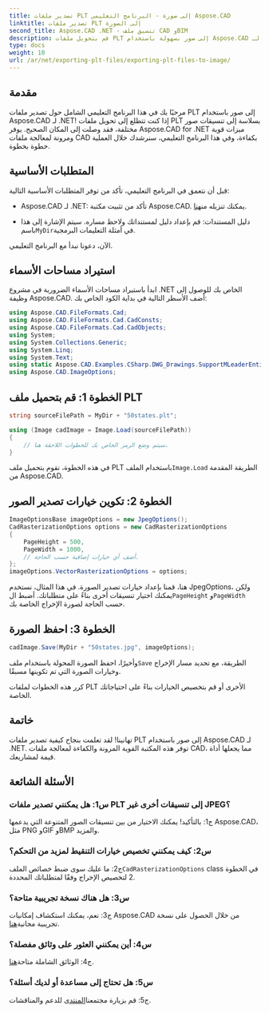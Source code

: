 ```yaml
---
title: تصدير ملفات PLT إلى صورة - البرنامج التعليمي Aspose.CAD
linktitle: تصدير ملفات PLT إلى الصورة
second_title: Aspose.CAD .NET - تنسيق ملف CAD وBIM
description: قم بتحويل ملفات PLT إلى صور بسهولة باستخدام Aspose.CAD لـ .NET. استكشف الخيارات المرنة والتكامل السلس لاحتياجات معالجة ملفات CAD الخاصة بك.
type: docs
weight: 10
url: /ar/net/exporting-plt-files/exporting-plt-files-to-image/
---
```

## مقدمة

مرحبًا بك في هذا البرنامج التعليمي الشامل حول تصدير ملفات PLT إلى صور باستخدام Aspose.CAD لـ .NET! إذا كنت تتطلع إلى تحويل ملفات PLT بسلاسة إلى تنسيقات صور مختلفة، فقد وصلت إلى المكان الصحيح. يوفر Aspose.CAD for .NET ميزات قوية ومرونة لمعالجة ملفات CAD بكفاءة، وفي هذا البرنامج التعليمي، سنرشدك خلال العملية خطوة بخطوة.

## المتطلبات الأساسية

قبل أن نتعمق في البرنامج التعليمي، تأكد من توفر المتطلبات الأساسية التالية:

-  Aspose.CAD لـ .NET: تأكد من تثبيت مكتبة Aspose.CAD. يمكنك تنزيله من[هنا](https://releases.aspose.com/cad/net/).

-  دليل المستندات: قم بإعداد دليل لمستنداتك ولاحظ مساره. سيتم الإشارة إلى هذا باسم`MyDir`في أمثلة التعليمات البرمجية.

الآن، دعونا نبدأ مع البرنامج التعليمي.

## استيراد مساحات الأسماء

ابدأ باستيراد مساحات الأسماء الضرورية في مشروع .NET الخاص بك للوصول إلى وظيفة Aspose.CAD. أضف الأسطر التالية في بداية الكود الخاص بك:

```csharp
using Aspose.CAD.FileFormats.Cad;
using Aspose.CAD.FileFormats.Cad.CadConsts;
using Aspose.CAD.FileFormats.Cad.CadObjects;
using System;
using System.Collections.Generic;
using System.Linq;
using System.Text;
using static Aspose.CAD.Examples.CSharp.DWG_Drawings.SupportMLeaderEntityForDWGFormat;
using Aspose.CAD.ImageOptions;
```

## الخطوة 1: قم بتحميل ملف PLT

```csharp
string sourceFilePath = MyDir + "50states.plt";

using (Image cadImage = Image.Load(sourceFilePath))
{
    // سيتم وضع الرمز الخاص بك للخطوات اللاحقة هنا.
}
```

 في هذه الخطوة، نقوم بتحميل ملف PLT باستخدام الملف`Image.Load` الطريقة المقدمة من Aspose.CAD.

## الخطوة 2: تكوين خيارات تصدير الصور

```csharp
ImageOptionsBase imageOptions = new JpegOptions();
CadRasterizationOptions options = new CadRasterizationOptions
{
    PageHeight = 500,
    PageWidth = 1000,
    // أضف أي خيارات إضافية حسب الحاجة.
};
imageOptions.VectorRasterizationOptions = options;
```

 هنا، قمنا بإعداد خيارات تصدير الصورة. في هذا المثال، نستخدم JpegOptions، ولكن يمكنك اختيار تنسيقات أخرى بناءً على متطلباتك. أضبط ال`PageHeight` و`PageWidth` حسب الحاجة لصورة الإخراج الخاصة بك.

## الخطوة 3: احفظ الصورة

```csharp
cadImage.Save(MyDir + "50states.jpg", imageOptions);
```

 وأخيرًا، احفظ الصورة المحولة باستخدام ملف`Save` الطريقة، مع تحديد مسار الإخراج وخيارات الصورة التي تم تكوينها مسبقًا.

كرر هذه الخطوات لملفات PLT الأخرى أو قم بتخصيص الخيارات بناءً على احتياجاتك الخاصة.

## خاتمة

تهانينا! لقد تعلمت بنجاح كيفية تصدير ملفات PLT إلى صور باستخدام Aspose.CAD لـ .NET. توفر هذه المكتبة القوية المرونة والكفاءة لمعالجة ملفات CAD، مما يجعلها أداة قيمة لمشاريعك.

## الأسئلة الشائعة

### س1: هل يمكنني تصدير ملفات PLT إلى تنسيقات أخرى غير JPEG؟

ج1: بالتأكيد! يمكنك الاختيار من بين تنسيقات الصور المتنوعة التي يدعمها Aspose.CAD، مثل PNG وGIF وBMP والمزيد.

### س2: كيف يمكنني تخصيص خيارات التنقيط لمزيد من التحكم؟

 ج2: ما عليك سوى ضبط خصائص الملف`CadRasterizationOptions` class في الخطوة 2 لتخصيص الإخراج وفقًا لمتطلباتك المحددة.

### س3: هل هناك نسخة تجريبية متاحة؟

 ج3: نعم، يمكنك استكشاف إمكانيات Aspose.CAD من خلال الحصول على نسخة تجريبية مجانية[هنا](https://releases.aspose.com/).

### س4: أين يمكنني العثور على وثائق مفصلة؟

 ج4: الوثائق الشاملة متاحة[هنا](https://reference.aspose.com/cad/net/).

### س5: هل تحتاج إلى مساعدة أو لديك أسئلة؟

 ج5: قم بزيارة مجتمعنا[المنتدى](https://forum.aspose.com/c/cad/19) للدعم والمناقشات.
